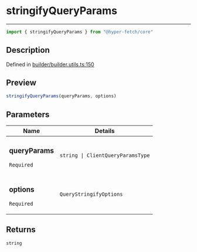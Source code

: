 

# stringifyQueryParams

<div class="api-docs__separator" data-reactroot="">

---

</div><div class="api-docs__import" data-reactroot="">

```ts
import { stringifyQueryParams } from "@hyper-fetch/core"
```

</div><div class="api-docs__section">

## Description

</div><div class="api-docs__description"><span class="api-docs__do-not-parse">



</span></div><p class="api-docs__definition">

Defined in [builder/builder.utils.ts:150](https://github.com/BetterTyped/hyper-fetch/blob/6c3eaa91/packages/core/src/builder/builder.utils.ts#L150)

</p><div class="api-docs__section">

## Preview

</div><div class="api-docs__preview fn">

```ts
stringifyQueryParams(queryParams, options)
```

</div><div class="api-docs__section">

## Parameters

</div><div class="api-docs__parameters"><table><thead><tr><th>Name</th><th>Details</th></tr></thead><tbody><tr param-data="queryParams"><td class="api-docs__param-name required">

### queryParams 

`Required`

</td><td class="api-docs__param-type">

`string | ClientQueryParamsType`

</td></tr><tr param-data="options"><td class="api-docs__param-name required">

### options 

`Required`

</td><td class="api-docs__param-type">

`QueryStringifyOptions`

</td></tr></tbody></table></div><div class="api-docs__section">

## Returns

</div><div class="api-docs__returns">

```ts
string
```

</div>
